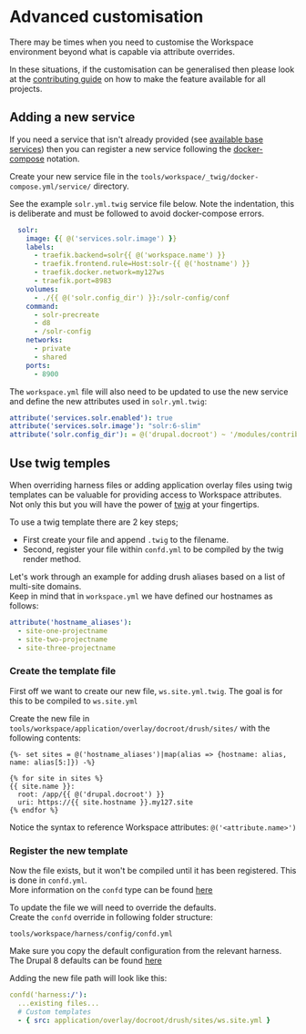 # Advanced customisation

There may be times when you need to customise the Workspace environment beyond what is capable via attribute overrides.  

 In these situations, if the customisation can be generalised then please look at the [contributing guide] on how to make the feature available for all projects.


## Adding a new service
If you need a service that isn't already provided (see [available base services](https://github.com/inviqa/harness-base-php/blob/0.11.x/src/_base/_twig/docker-compose.yml/service)) then you can register a new service following the [docker-compose](https://docs.docker.com/compose/compose-file/) notation.

Create your new service file in the `tools/workspace/_twig/docker-compose.yml/service/` directory.  

See the example `solr.yml.twig` service file below. Note the indentation, this is deliberate and must be followed to avoid docker-compose errors.
```yaml
  solr:
    image: {{ @('services.solr.image') }}
    labels:
      - traefik.backend=solr{{ @('workspace.name') }}
      - traefik.frontend.rule=Host:solr-{{ @('hostname') }}
      - traefik.docker.network=my127ws
      - traefik.port=8983
    volumes:
      - ./{{ @('solr.config_dir') }}:/solr-config/conf
    command:
      - solr-precreate
      - d8
      - /solr-config
    networks:
      - private
      - shared
    ports:
      - 8900
```

The `workspace.yml` file will also need to be updated to use the new service and define the new attributes used in `solr.yml.twig`:
```yaml
attribute('services.solr.enabled'): true
attribute('services.solr.image'): "solr:6-slim"
attribute('solr.config_dir'): = @('drupal.docroot') ~ '/modules/contrib/search_api_solr/solr-conf/6.x'
```


## Use twig temples
When overriding harness files or adding application overlay files using twig templates can be valuable for providing access to Workspace attributes. Not only this but you will have the power of [twig] at your fingertips.

To use a twig template there are 2 key steps;
* First create your file and append `.twig` to the filename.
* Second, register your file within `confd.yml` to be compiled by the twig render method.

Let's work through an example for adding drush aliases based on a list of multi-site domains.  
Keep in mind that in `workspace.yml` we have defined our hostnames as follows:
```yaml
attribute('hostname_aliases'):
  - site-one-projectname
  - site-two-projectname
  - site-three-projectname
```

### Create the template file
First off we want to create our new file, `ws.site.yml.twig`. The goal is for this to be compiled to `ws.site.yml`

Create the new file in `tools/workspace/application/overlay/docroot/drush/sites/` with the following contents:
```twig
{%- set sites = @('hostname_aliases')|map(alias => {hostname: alias, name: alias[5:]}) -%}

{% for site in sites %}
{{ site.name }}:
  root: /app/{{ @('drupal.docroot') }}
  uri: https://{{ site.hostname }}.my127.site
{% endfor %}
```
Notice the syntax to reference Workspace attributes: `@('<attribute.name>')`

### Register the new template
Now the file exists, but it won't be compiled until it has been registered. This is done in `confd.yml`.  
More information on the `confd` type can be found [here](https://github.com/my127/workspace/blob/0.1.x/docs/types/confd.md)

To update the file we will need to override the defaults.  
Create the `confd` override in following folder structure:
```
tools/workspace/harness/config/confd.yml
```

Make sure you copy the default configuration from the relevant harness.   
The Drupal 8 defaults can be found [here](../../harness/config/confd.yml)

Adding the new file path will look like this:
```yaml
confd('harness:/'):
  ...existing files...
  # Custom templates
  - { src: application/overlay/docroot/drush/sites/ws.site.yml }
```

[contributing guide]: ../contribute.md
[twig]: https://twig.symfony.com/doc/3.x/
